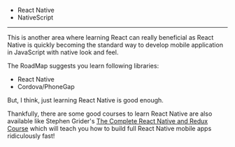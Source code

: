 * React Native
* NativeScript

---

This is another area where learning React can really beneficial as React Native is quickly becoming the standard way to develop mobile application in JavaScript with native look and feel.

The RoadMap suggests you learn following libraries:

* React Native
* Cordova/PhoneGap

But, I think, just learning React Native is good enough.

Thankfully, there are some good courses to learn React Native are also available like Stephen Grider's [The Complete React Native and Redux Course](https://click.linksynergy.com/fs-bin/click?id=JVFxdTr9V80&subid=0&offerid=508237.1&type=10&tmpid=14538&RD_PARM1=https%3A%2F%2Fwww.udemy.com%2Fthe-complete-react-native-and-redux-course%2F) which will teach you how to build full React Native mobile apps ridiculously fast!
